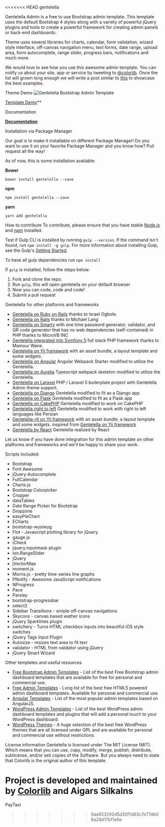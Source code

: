 <<<<<<< HEAD
gentelella

Gentelella Admin is a free to use Bootstrap admin template.
This template uses the default Bootstrap 4 styles along with a variety of powerful jQuery plugins and tools to create a powerful framework for creating admin panels or back-end dashboards.

Theme uses several libraries for charts, calendar, form validation, wizard style interface, off-canvas navigation menu, text forms, date range, upload area, form autocomplete, range slider, progress bars, notifications and much more.

We would love to see how you use this awesome admin template. You can notify us about your site, app or service by tweeting to [@colorlib](https://twitter.com/colorlib). Once the list will grown long enough we will write a post similar to [this](https://colorlib.com/wp/avada-theme-examples/) to showcase the best examples.


Theme Demo
![Gentelella Bootstrap Admin Template](https://colorlib.com/wp/wp-content/uploads/sites/2/gentelella-admin-template-preview.jpg 
"Gentelella Theme Browser Preview")

[Template Demo](https://colorlib.com/polygon/gentelella/index.html)**

Documentation

**[Documentation](https://colorlibhq.github.io/gentelella/)**

 Installation via Package Manager

Our goal is to make it installable on different Package Manager! Do you want to use it on your favorite Package Manager and you know how? Pull request all the way! 

As of now, this is some installation available:

**Bower**

```
bower install gentelella --save
```

**npm**

```
npm install gentelella --save
```

**yarn**

```
yarn add gentelella
```
 How to contribute
To contribute, please ensure that you have stable [Node.js](https://nodejs.org/) and [npm](https://npmjs.com) installed.

Test if Gulp CLI is installed by running `gulp --version`.  If the command isn't found, run `npm install -g gulp`.  For more information about installing Gulp, see the Gulp's [Getting Started](https://github.com/gulpjs/gulp/blob/master/docs/getting-started.md).

To have all gulp dependencies run ```npm install```

If `gulp` is installed, follow the steps below.

1. Fork and clone the repo.
2. Run `gulp`, this will open gentelella on your default browser
3. Now you can code, code and code!
4. Submit a pull request

 Gentelella for other platforms and frameworks

* [Gentelella on Ruby on Rails](https://github.com/iogbole/gentelella_on_rails) thanks to Israel Ogbole.
* [Gentelella on Rails](https://github.com/mwlang/gentelella-rails) thanks to Michael Lang
* [Gentelella on Smarty](https://github.com/microvb/otp-thing) with one time password generator, validator, and QR code generator that has no web dependencies (self-contained) in PHP thanks to MicroVB INC
* [Gentelella integrated into Symfony 5](https://github.com/mamless/Gentella-admin-Symfony-5) full stack PHP framework thanks to  Mamour Wane.
* [Gentelella on Yii framework](https://github.com/yiister/yii2-gentelella) with an asset bundle, a layout template and some widgets.
* [Gentelella on Angular](https://github.com/kmkatsma/angular2-webpack-starter-gentelella) Angular Webpack Starter modified to utilize the Gentelella.
* [Gentelella on Aurelia](https://github.com/kmkatsma/aurelia-gentelella) Typescript webpack skeleton modified to utilize the Gentelella.
* [Gentelella on Laravel](https://github.com/Labs64/laravel-boilerplate) PHP / Laravel 5 boilerplate project with Gentelella Admin theme support.
* [Gentelella on Django](https://github.com/GiriB/django-gentelella) Gentelella modified to fit as a Django app
* [Gentelella on Flask](https://github.com/afourmy/flask-gentelella) Gentelella modified to fit as a Flask app
* [Gentelella on CakePHP](https://github.com/backstageel/cakephp-gentelella-theme) Gentelella modified to work on CakePHP
* [Gentelella right to left](https://github.com/mortezakarimi/gentelella-rtl) Gentelella modified to work with right to left languages like Persian
* [Gentelella-rtl on Yii framework](https://github.com/mortezakarimi/yii2-gentelella-rtl) with an asset bundle, a layout template and some widgets. inspired from [Gentelella on Yii framework](https://github.com/yiister/yii2-gentelella)
* [Gentelella by React](https://github.com/thomaslwq/react-admin) Gentelella realized by React

Let us know if you have done integration for this admin template on other platforms and frameworks and we'll be happy to share your work.

 Scripts included:
* Bootstrap
* Font Awesome
* jQuery-Autocomplete
* FullCalendar
* Charts.js
* Bootstrap Colorpicker
* Cropper
* dataTables
* Date Range Picker for Bootstrap
* Dropzone
* easyPieChart
* ECharts
* bootstrap-wysiwyg
* Flot - Javascript plotting library for jQuery.
* gauge.js
* iCheck
* jquery.inputmask plugin
* Ion.RangeSlider
* jQuery
* jVectorMap
* moment.js
* Morris.js - pretty time-series line graphs
* PNotify - Awesome JavaScript notifications
* NProgress
* Pace
* Parsley
* bootstrap-progressbar
* select2
* Sidebar Transitions - simple off-canvas navigations
* Skycons - canvas based wather icons
* jQuery Sparklines plugin
* switchery - Turns HTML checkbox inputs into beautiful iOS style switches
* jQuery Tags Input Plugin
* Autosize - resizes text area to fit text
* validator - HTML from validator using jQuery
* jQuery Smart Wizard

 Other templates and useful resources
* [Free Bootstrap Admin Templates](https://colorlib.com/wp/free-bootstrap-admin-dashboard-templates/ "Bootstrap Admin Templates on Colorlib") - List of the best Free Bootstrap admin dashboard templates that are available for free for personal and commercial use.
* [Free Admin Templates](https://colorlib.com/wp/free-html5-admin-dashboard-templates/ "List of free HTML based admin templates by Colorlib") - Long list of the best free HTML5 powered admin dashboard templates. Available for personal and commercial use.
* [Angular Templates](https://colorlib.com/wp/angularjs-admin-templates/ "Angular Admin Templates on Colorlib") - List of the most popular admin templates based on AngularJS.
* [WordPress Admin Templates](https://colorlib.com/wp/wordpress-admin-dashboard-themes-plugins/ "List of WordPress Admin Dashboard Templates and Plugins by Colorlib") - List of the best WordPress admin dashboard templates and plugins that will add a personal touch to your WordPress dashboard.
* [WordPress Themes](https://colorlib.com/wp/free-wordpress-themes/ "List of Free WordPress themes by Colorlib") - A huge selection of the best free WordPress themes that are all licensed under GPL and are available for personal and commercial use without restrictions.

 License information
Gentelella is licensed under The MIT License (MIT). Which means that you can use, copy, modify, merge, publish, distribute, sublicense, and/or sell copies of the Software. But you always need to state that Colorlib is the original author of this template.

Project is developed and maintained by [Colorlib](https://colorlib.com/ "Colorlib - Make Your First Blog") and Aigars Silkalns
=======
 PayTaxi
>>>>>>> 9aa653292d5d30f1d83c7e77db09a28d17b11e6e
